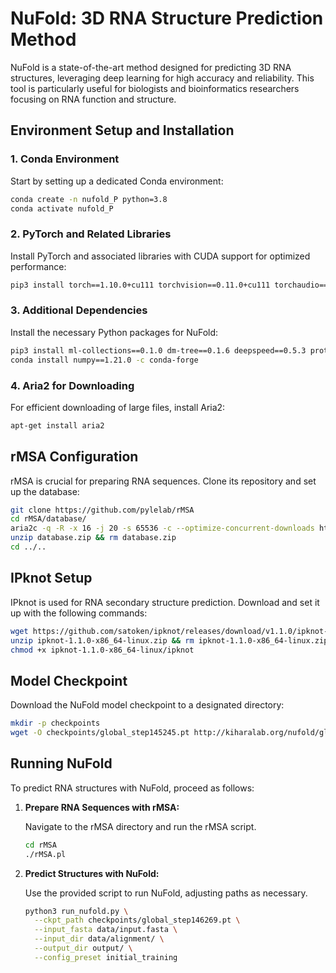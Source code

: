 # NuFold: 3D RNA Structure Prediction Method

NuFold is a state-of-the-art method designed for predicting 3D RNA structures, leveraging deep learning for high accuracy and reliability. This tool is particularly useful for biologists and bioinformatics researchers focusing on RNA function and structure.

## Environment Setup and Installation

### 1. Conda Environment

Start by setting up a dedicated Conda environment:

```bash
conda create -n nufold_P python=3.8
conda activate nufold_P
```

### 2. PyTorch and Related Libraries

Install PyTorch and associated libraries with CUDA support for optimized performance:

```bash
pip3 install torch==1.10.0+cu111 torchvision==0.11.0+cu111 torchaudio==0.10.0+cu111 -f https://download.pytorch.org/whl/torch_stable.html
```

### 3. Additional Dependencies

Install the necessary Python packages for NuFold:

```bash
pip3 install ml-collections==0.1.0 dm-tree==0.1.6 deepspeed==0.5.3 protobuf==3.20.0 scipy==1.4.1 biopython==1.79
conda install numpy==1.21.0 -c conda-forge
```

### 4. Aria2 for Downloading

For efficient downloading of large files, install Aria2:

```bash
apt-get install aria2
```

## rMSA Configuration

rMSA is crucial for preparing RNA sequences. Clone its repository and set up the database:

```bash
git clone https://github.com/pylelab/rMSA
cd rMSA/database/
aria2c -q -R -x 16 -j 20 -s 65536 -c --optimize-concurrent-downloads https://kiharalab.org/nufold/database.zip
unzip database.zip && rm database.zip
cd ../..
```

## IPknot Setup

IPknot is used for RNA secondary structure prediction. Download and set it up with the following commands:

```bash
wget https://github.com/satoken/ipknot/releases/download/v1.1.0/ipknot-1.1.0-x86_64-linux.zip
unzip ipknot-1.1.0-x86_64-linux.zip && rm ipknot-1.1.0-x86_64-linux.zip
chmod +x ipknot-1.1.0-x86_64-linux/ipknot
```

## Model Checkpoint

Download the NuFold model checkpoint to a designated directory:

```bash
mkdir -p checkpoints
wget -O checkpoints/global_step145245.pt http://kiharalab.org/nufold/global_step145245.pt
```

## Running NuFold

To predict RNA structures with NuFold, proceed as follows:

1. **Prepare RNA Sequences with rMSA:**

   Navigate to the rMSA directory and run the rMSA script.

   ```bash
   cd rMSA
   ./rMSA.pl
   ```

2. **Predict Structures with NuFold:**

   Use the provided script to run NuFold, adjusting paths as necessary.

   ```bash
   python3 run_nufold.py \
     --ckpt_path checkpoints/global_step146269.pt \
     --input_fasta data/input.fasta \
     --input_dir data/alignment/ \
     --output_dir output/ \
     --config_preset initial_training
   ```

